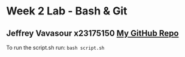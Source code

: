 # Week 2 Lab - Bash & Git
Jeffrey Vavasour x23175150
[My GitHub Repo](https://github.com/jeffreyvavasour/lab-2-devops)
---
To run the script.sh run: `bash script.sh`
